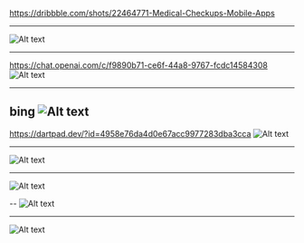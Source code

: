 https://dribbble.com/shots/22464771-Medical-Checkups-Mobile-Apps

---



![Alt text](image-2.png)

---
https://chat.openai.com/c/f9890b71-ce6f-44a8-9767-fcdc14584308
![Alt text](image-1.png)

---
bing 
![Alt text](image-7.png)
---
https://dartpad.dev/?id=4958e76da4d0e67acc9977283dba3cca
![Alt text](image.png)

---

![Alt text](image-3.png)

---

![Alt text](image-4.png)

--
![Alt text](image-5.png)

---

![Alt text](image-6.png)